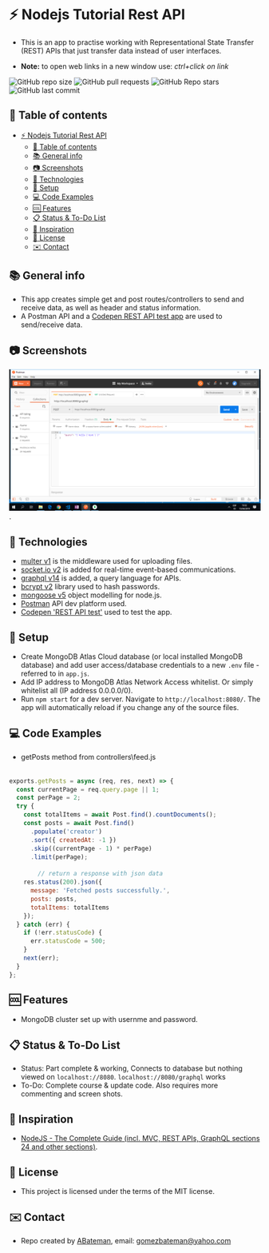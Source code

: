 # :zap: Nodejs Tutorial Rest API

* This is an app to practise working with Representational State Transfer (REST) APIs that just transfer data instead of user interfaces.

* **Note:** to open web links in a new window use: _ctrl+click on link_

![GitHub repo size](https://img.shields.io/github/repo-size/AndrewJBateman/nodejs-tutorial-rest-api?style=plastic)
![GitHub pull requests](https://img.shields.io/github/issues-pr/AndrewJBateman/nodejs-tutorial-rest-api?style=plastic)
![GitHub Repo stars](https://img.shields.io/github/stars/AndrewJBateman/nodejs-tutorial-rest-api?style=plastic)
![GitHub last commit](https://img.shields.io/github/last-commit/AndrewJBateman/anodejs-tutorial-rest-api?style=plastic)

## :page_facing_up: Table of contents

* [:zap: Nodejs Tutorial Rest API](#zap-nodejs-tutorial-rest-api)
  * [:page_facing_up: Table of contents](#page_facing_up-table-of-contents)
  * [:books: General info](#books-general-info)
  * [:camera: Screenshots](#camera-screenshots)
  * [:signal_strength: Technologies](#signal_strength-technologies)
  * [:floppy_disk: Setup](#floppy_disk-setup)
  * [:computer: Code Examples](#computer-code-examples)
  * [:cool: Features](#cool-features)
  * [:clipboard: Status & To-Do List](#clipboard-status--to-do-list)
  * [:clap: Inspiration](#clap-inspiration)
  * [:file_folder: License](#file_folder-license)
  * [:envelope: Contact](#envelope-contact)

## :books: General info

* This app creates simple get and post routes/controllers to send and receive data, as well as header and status information.
* A Postman API and a [Codepen REST API test app](https://codepen.io/AndrewJBateman/pen/dwbVaX?editors=0010) are used to send/receive data.

## :camera: Screenshots

![Example screenshot](./images/postman.png).

## :signal_strength: Technologies

* [multer v1](https://www.npmjs.com/package/multer) is the middleware used for uploading files.
* [socket.io v2](https://socket.io/) is added for real-time event-based communications.
* [graphql v14](https://www.graphql.org/) is added, a query language for APIs.
* [bcrypt v2](https://www.npmjs.com/package/bcrypt) library used to hash passwords.
* [mongoose v5](https://mongoosejs.com/) object modelling for node.js.
* [Postman](https://www.getpostman.com/) API dev platform used.
* [Codepen 'REST API test'](https://codepen.io/AndrewJBateman/pen/dwbVaX?editors=1010) used to test the app.

## :floppy_disk: Setup

* Create MongoDB Atlas Cloud database (or local installed MongoDB database) and add user access/database credentials to a new `.env` file - referred to in `app.js`.
* Add IP address to MongoDB Atlas Network Access whitelist. Or simply whitelist all (IP address 0.0.0.0/0).
* Run `npm start` for a dev server. Navigate to `http://localhost:8080/`. The app will automatically reload if you change any of the source files.

## :computer: Code Examples

* getPosts method from controllers\feed.js

```javascript

exports.getPosts = async (req, res, next) => {
  const currentPage = req.query.page || 1;
  const perPage = 2;
  try {
    const totalItems = await Post.find().countDocuments();
    const posts = await Post.find()
      .populate('creator')
      .sort({ createdAt: -1 })
      .skip((currentPage - 1) * perPage)
      .limit(perPage);

        // return a response with json data
    res.status(200).json({
      message: 'Fetched posts successfully.',
      posts: posts,
      totalItems: totalItems
    });
  } catch (err) {
    if (!err.statusCode) {
      err.statusCode = 500;
    }
    next(err);
  }
};

```

## :cool: Features

* MongoDB cluster set up with usernme and password.

## :clipboard: Status & To-Do List

* Status: Part complete & working, Connects to database but nothing viewed on `localhost://8080`. `localhost://8080/graphql` works
* To-Do: Complete course & update code. Also requires more commenting and screen shots.

## :clap: Inspiration

* [NodeJS - The Complete Guide (incl. MVC, REST APIs, GraphQL sections 24 and other sections)](https://www.udemy.com/nodejs-the-complete-guide/).

## :file_folder: License

* This project is licensed under the terms of the MIT license.

## :envelope: Contact

* Repo created by [ABateman](https://github.com/AndrewJBateman), email: gomezbateman@yahoo.com
